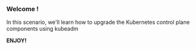 
<br>

### Welcome !

In this scenario, we'll learn how to upgrade the Kubernetes control plane components using kubeadm

**ENJOY!**
